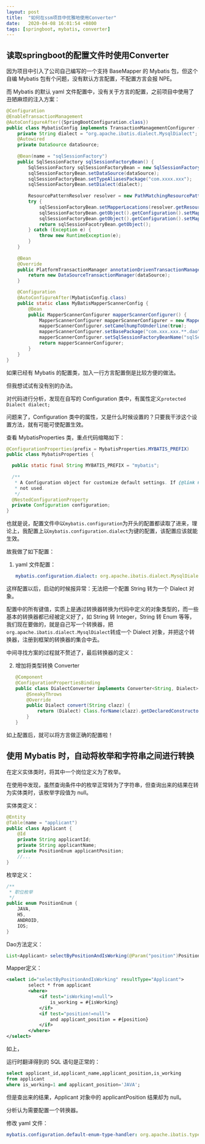 ```yaml
---
layout: post
title:  "如何在ssm项目中优雅地使用Converter"
date:   2020-04-08 16:01:54 +0800
tags: [springboot, mybatis, converter]
---
```




## 读取springboot的配置文件时使用Converter

因为项目中引入了公司自己编写的一个支持 BaseMapper 的 Mybatis 包，但这个自编 Mybatis 包有个问题，没有默认方言配置，不配置方言会报 NPE。

而 Mybatis 的默认 yaml 文件配置中，没有关于方言的配置，之前项目中使用了丑陋麻烦的注入方案：

```java
@Configuration
@EnableTransactionManagement
@AutoConfigureAfter({SpringBootConfiguration.class})
public class MybatisConfig implements TransactionManagementConfigurer {
    private String dialect = "org.apache.ibatis.dialect.MysqlDialect";
    @Autowired
    private DataSource dataSource;
    
    @Bean(name = "sqlSessionFactory")
    public SqlSessionFactory sqlSessionFactoryBean() {
        SqlSessionFactory sqlSessionFactoryBean = new SqlSessionFactoryBean();
        sqlSessionFactoryBean.setDataSource(dataSource);
        sqlSessionFactoryBean.setTypeAliasesPackage("com.xxxx.xxx");
        sqlSessionFactoryBean.setDialect(dialect);
       
        ResourcePatternResolver resolver = new PathMatchingResourcePatternResolver();
        try {
            sqlSessionFactoryBean.setMapperLocations(resolver.getResources("classpath*:com/xxx/xxx/*.xml"));
            sqlSessionFactoryBean.getObject().getConfiguration().setMapUnderscoreToCamelCase(true);
            sqlSessionFactoryBean.getObject().getConfiguration().setMapUnderscoreToCamelCaseForMap(true);
            return sqlSessionFacotryBean.getObject();
        } catch (Exception e) {
            throw new RuntimeException(e);
        }
    }
    
    @Bean
    @Override
    public PlatformTransactionManager annotationDrivenTransactionManager() {
        return new DataSourceTransactionManager(dataSource);
    }

    @Configuration
    @AutoConfigureAfter(MybatisConfig.class)
    public static class MyBatisMapperScannerConfig {
        @Bean
        public MapperScannerConfigurer mapperScannerConfigurer() {
            MapperScannerConfigurer mapperScannerConfigurer = new MapperScannerConfigurer();
            mapperScannerConfigurer.setCamelhumpToUnderline(true);
            mapperScannerConfigurer.setBasePackage("com.xxx.xxx.**.dao");
            mapperScannerConfigurer.setSqlSessionFactoryBeanName("sqlSessionFactory");
            return mapperScannerConfigurer;
        }
    }
}
```



如果已经有 Mybatis 的配置类，加入一行方言配置倒是比较方便的做法。

但我想试试有没有别的办法。



对代码进行分析，发现在自写的 Configuration 类中，有属性定义`protected Dialect dialect;`

问题来了，Configuration 类中的属性，又是什么时候设置的？只要我干涉这个设置方法，就有可能可使配置生效。

查看 MybatisProperties 类，重点代码缩略如下：

```java
@ConfigurationProperties(prefix = MybatisProperties.MYBATIS_PREFIX)
public class MybatisProperties {

  public static final String MYBATIS_PREFIX = "mybatis";
    
  /**
   * A Configuration object for customize default settings. If {@link #configLocation} is specified, this property is
   * not used.
   */
  @NestedConfigurationProperty
  private Configuration configuration;
}
```

也就是说，配置文件中以`mybatis.configuration`为开头的配置都读取了进来，理论上，我配置上以`mybatis.configuration.dialect`为键的配置，该配置应该就能生效。

故我做了如下配置：

1. yaml 文件配置：

   ```yaml
   mybatis.configuration.dialect: org.apache.ibatis.dialect.MysqlDialect
   ```

   

这样配置以后，启动的时候报异常：无法把一个配置 String 转为一个 Dialect 对象。

配置中的所有键值，实质上是通过转换器转换为代码中定义的对象类型的，而一些基本的转换器都已经被定义好了，如 String 转 Integer，String 转 Enum 等等，我们现在要做的，就是自己写一个转换器，把`org.apache.ibatis.dialect.MysqlDialect`转成一个 Dialect 对象，并把这个转换器，注册到框架的转换器的集合中去。

中间寻找方案的过程就不赘述了，最后转换器的定义：



2. 增加将类型转换 Converter

    ```java
    @Component
    @ConfigurationPropertiesBinding
    public class DialectConverter implements Converter<String, Dialect> {
        @SneakyThrows
        @Override
        public Dialect convert(String clazz) {
            return (Dialect) Class.forName(clazz).getDeclaredConstructor().newInstance();
        }
    }
    ```



如上配置后，就可以将方言做正确的配置啦！



## 使用 Mybatis 时，自动将枚举和字符串之间进行转换

在定义实体类时，将其中一个岗位定义为了枚举。

在使用中发现，虽然查询条件中的枚举正常转为了字符串，但查询出来的结果在转为实体类时，该枚举字段值为 null。

实体类定义：

```java
@Entity
@Table(name = "applicant")
public class Applicant {
    @Id
    private String applicantId;
    private String applicantName;
    private PositionEnum applicantPosition;
    //...
}
```

枚举定义：

```java
/**
 * 职位枚举
 */
public enum PositionEnum {
    JAVA,
    H5,
    ANDROID,
    IOS;
}
```

Dao方法定义：

```java
List<Applicant> selectByPositionAndIsWorking(@Param("position")PositionEnum applicantPosition, @Param("isWorking")Integer isWorking);
```

Mapper定义：

```xml
<select id="selectByPositionAndIsWorking" resultType="Applicant">
        select * from applicant
        <where>
            <if test="isWorking!=null">
                is_working = #{isWorking}
            </if>
            <if test="position!=null">
                and applicant_position = #{position}
            </if>
        </where>
</select>
```



如上，

运行时翻译得到的 SQL 语句是正常的：

```sql
select applicant_id,applicant_name,applicant_position,is_working 
from applicant 
where is_working=1 and applicant_position='JAVA';
```

但是查出来的结果，Applicant 对象中的 applicantPosition 结果却为 null。

分析认为需要配置一个转换器。

修改 yaml 文件：

```yaml
mybatis.configuration.default-enum-type-handler: org.apache.ibatis.type.EnumTypeHandler
```

